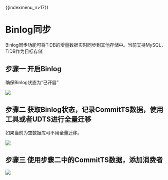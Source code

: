 {{indexmenu_n>17}}

# Binlog同步

Binlog同步功能可将TiDB的增量数据实时同步到其他存储中。当前支持MySQL，TiDB作为目标存储

## 步骤一 开启Binlog

确保Binlog状态为“已开启”

![](http://tidb-docs.cn-bj.ufileos.com/binlogopen001.png)

## 步骤二 获取Binlog状态，记录CommitTS数据，使用工具或者UDTS进行全量迁移

如果当前为空数据库可不用全量迁移。

![](http://tidb-docs.cn-bj.ufileos.com/committs001.png)

## 步骤三 使用步骤二中的CommitTS数据，添加消费者

![](http://tidb-docs.cn-bj.ufileos.com/addconsumer001.png)
